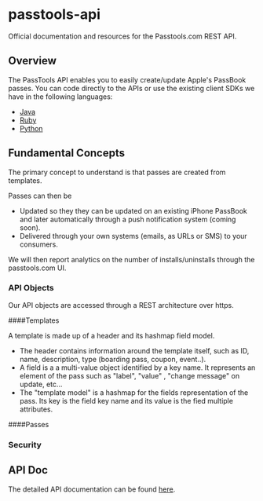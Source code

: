 passtools-api
=============

Official documentation and resources for the Passtools.com REST API.



## Overview

The PassTools API enables you to easily create/update Apple's PassBook passes. 
You can code directly to the APIs or use the existing client SDKs we have in the following languages:
* [Java](https://github.com/tello/passtools-java)
* [Ruby](https://github.com/tello/passtools-ruby)
* [Python](https://github.com/tello/passtools-python)


## Fundamental Concepts

The primary concept to understand is that passes are created from templates. 

Passes can then be
* Updated so they they can be updated on an existing iPhone PassBook and later automatically 
through a push notification system (coming soon).
* Delivered through your own systems (emails, as URLs or SMS) to your consumers.

We will then report analytics on the number of installs/uninstalls through the passtools.com UI.



### API Objects

Our API objects are accessed through a REST architecture over https.

####Templates

A template is made up of a header and its hashmap field model.
* The header contains information around the template itself, such as ID, name, description, type (boarding pass, coupon, event..).
* A field is a a multi-value object identified by a key name. It represents an element of the pass such as "label", "value" , "change message" on update, etc...
* The "template model" is a hashmap for the fields representation of the pass. Its key is the field key name and its value is the fied multiple attributes.

####Passes


### Security


## API Doc

The detailed API documentation can be found [here](https://github.com/tello/passtools-api/wiki/Methods).


